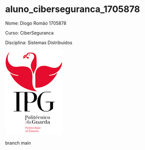 # aluno_ciberseguranca_1705878
Nome: Diogo Romão 1705878

Curso: CiberSeguranca

Disciplina: Sistemas Distribuidos

![alt text](./imagens/IPG.png)

branch main
